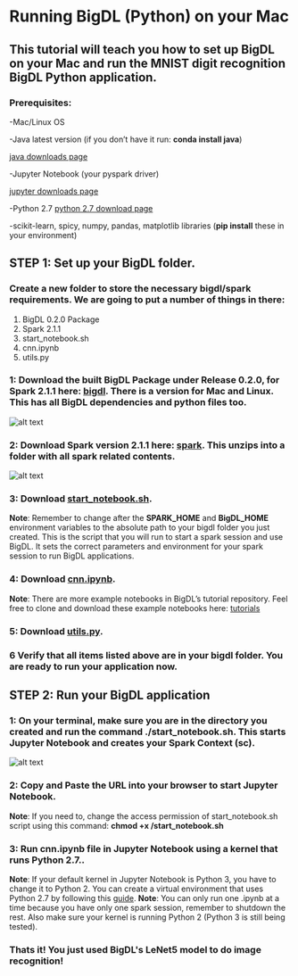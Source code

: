 # Running BigDL (Python) on your Mac

## This tutorial will teach you how to set up BigDL on your Mac and run the MNIST digit recognition BigDL Python application.

### Prerequisites:
-Mac/Linux OS

-Java latest version (if you don’t have it run: **conda install java**)

[java downloads page](https://www.java.com/en/download/mac_download.jsp)

-Jupyter Notebook (your pyspark driver)

[jupyter downloads page](http://jupyter.readthedocs.io/en/latest/install.html)

-Python 2.7
[python 2.7 download page](https://www.python.org/download/releases/2.7/)

-scikit-learn, spicy, numpy, pandas, matplotlib libraries (**pip install** these in your environment)

## **STEP 1**: Set up your BigDL folder.

### Create a new folder to store the necessary bigdl/spark requirements.  We are going to put a number of things in there:
1) BigDL 0.2.0 Package
2) Spark 2.1.1
3) start_notebook.sh
4) cnn.ipynb
5) utils.py



### 1: Download the built BigDL Package under Release 0.2.0, for Spark 2.1.1 here: [bigdl](https://bigdl-project.github.io/master/#release-download/). There is a version for Mac and Linux.  This has all BigDL dependencies and python files too.
![alt text](https://github.com/dnielsen/vegnonveg/blob/master/python/bigdl_pic.png)




### 2: Download Spark version 2.1.1 here: [spark](https://spark.apache.org/downloads.html). This unzips into a folder with all spark related contents.
![alt text](https://github.com/dnielsen/vegnonveg/blob/master/python/spark_pic.png)


### 3: Download [start_notebook.sh](start_notebook.sh).
**Note**: Remember to change **<path to folder you created>** after the **SPARK_HOME** and **BigDL_HOME** environment variables to the absolute path to your bigdl folder you just created.  This is the script that you will run to start a spark session and use BigDL. It sets the correct parameters and environment for your spark session to run BigDL applications.

### 4: Download [cnn.ipynb](cnn.ipynb).
**Note**:  There are more example notebooks in BigDL’s tutorial repository.  Feel free to clone and download these example notebooks here: [tutorials](https://github.com/intel-analytics/BigDL-Tutorials/tree/branch-0.2/notebooks/neural_networks)

### 5: Download [utils.py](utils.py).  

### 6 Verify that all items listed above are in your bigdl folder.  You are ready to run your application now.

## **STEP 2**: Run your BigDL application

### 1: On your terminal, make sure you are in the directory you created and run the command **./start_notebook.sh**. This starts Jupyter Notebook and creates your Spark Context (sc).
![alt text](https://github.com/dnielsen/vegnonveg/blob/master/python/terminal_pic.png)

### 2: Copy and Paste the URL into your browser to start Jupyter Notebook.
**Note**: If you need to, change the access permission of start_notebook.sh script using this command:
**chmod +x <your path>/start_notebook.sh**

### 3: Run cnn.ipynb file in Jupyter Notebook **using a kernel that runs Python 2.7.**.
**Note**: If your default kernel in Jupyter Notebook is Python 3, you have to change it to Python 2.  You can create a virtual environment that uses Python 2.7 by following this [guide](https://uoa-eresearch.github.io/eresearch-cookbook/recipe/2014/11/20/conda/).
**Note**: You can only run one .ipynb at a time because you have only one spark session, remember to shutdown the rest.  Also make sure your kernel is running Python 2 (Python 3 is still being tested).  

### Thats it! You just used BigDL's LeNet5 model to do image recognition!
